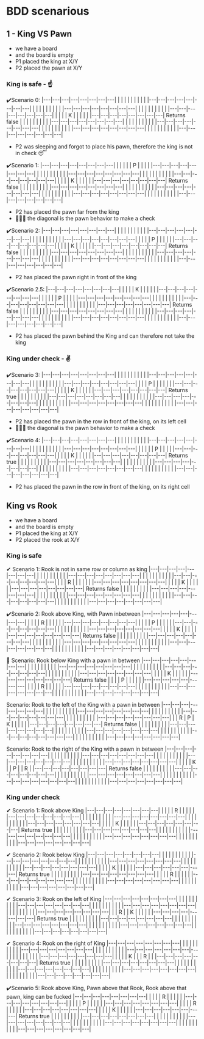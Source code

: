 # BDD scenarious

## 1 - King VS Pawn
- we have a board
- and the board is empty
- P1 placed the king at X/Y
- P2 placed the pawn at X/Y

### King is safe - ☝️

✔️Scenario 0:
|---|---|---|---|---|---|---|---|
|   |   |   |   |   |   |   |   |
|---|---|---|---|---|---|---|---|
|   |   |   |   |   |   |   |   |
|---|---|---|---|---|---|---|---|
|   |   |   |   |   |   |   |   |
|---|---|---|---|---|---|---|---|
|   |   |   | K |   |   |   |   |
|---|---|---|---|---|---|---|---|  Returns false
|   |   |   |   |   |   |   |   |
|---|---|---|---|---|---|---|---|
|   |   |   |   |   |   |   |   |
|---|---|---|---|---|---|---|---|
|   |   |   |   |   |   |   |   |
|---|---|---|---|---|---|---|---|
|   |   |   |   |   |   |   |   |
|---|---|---|---|---|---|---|---|

- P2 was sleeping and forgot to place his pawn, therefore the king is not in check 😴

✔️Scenario 1:
|---|---|---|---|---|---|---|---|
|   |   |   |   | P |   |   |   |
|---|---|---|---|---|---|---|---|
|   |   |   |   |   |   |   |   |
|---|---|---|---|---|---|---|---|
|   |   |   |   |   |   |   |   |
|---|---|---|---|---|---|---|---|
|   |   |   | K |   |   |   |   |
|---|---|---|---|---|---|---|---|  Returns false
|   |   |   |   |   |   |   |   |
|---|---|---|---|---|---|---|---|
|   |   |   |   |   |   |   |   |
|---|---|---|---|---|---|---|---|
|   |   |   |   |   |   |   |   |
|---|---|---|---|---|---|---|---|
|   |   |   |   |   |   |   |   |
|---|---|---|---|---|---|---|---|
- P2 has placed the pawn far from the king
- 💁🏻‍♂️ the diagonal is the pawn behavior to make a check

✔️Scenario 2:
|---|---|---|---|---|---|---|---|
|   |   |   |   |   |   |   |   |
|---|---|---|---|---|---|---|---|
|   |   |   |   |   |   |   |   |
|---|---|---|---|---|---|---|---|
|   |   |   | P |   |   |   |   |
|---|---|---|---|---|---|---|---|
|   |   |   | K |   |   |   |   |
|---|---|---|---|---|---|---|---|  Returns false
|   |   |   |   |   |   |   |   |
|---|---|---|---|---|---|---|---|
|   |   |   |   |   |   |   |   |
|---|---|---|---|---|---|---|---|
|   |   |   |   |   |   |   |   |
|---|---|---|---|---|---|---|---|
|   |   |   |   |   |   |   |   |
|---|---|---|---|---|---|---|---|
- P2 has placed the pawn right in front of the king

✔️Scenario 2.5:
|---|---|---|---|---|---|---|---|
|   |   |   | K |   |   |   |   |
|---|---|---|---|---|---|---|---|
|   |   |   |   | P |   |   |   |
|---|---|---|---|---|---|---|---|
|   |   |   |   |   |   |   |   |
|---|---|---|---|---|---|---|---|
|   |   |   |   |   |   |   |   |
|---|---|---|---|---|---|---|---|  Returns false
|   |   |   |   |   |   |   |   |
|---|---|---|---|---|---|---|---|
|   |   |   |   |   |   |   |   |
|---|---|---|---|---|---|---|---|
|   |   |   |   |   |   |   |   |
|---|---|---|---|---|---|---|---|
|   |   |   |   |   |   |   |   |
|---|---|---|---|---|---|---|---|

- P2 has placed the pawn behind the King and can therefore not take the king

### King under check - ✌️

✔️Scenario 3:
|---|---|---|---|---|---|---|---|
|   |   |   |   |   |   |   |   |
|---|---|---|---|---|---|---|---|
|   |   |   |   |   |   |   |   |
|---|---|---|---|---|---|---|---|
|   |   | P |   |   |   |   |   |
|---|---|---|---|---|---|---|---|
|   |   |   | K |   |   |   |   |
|---|---|---|---|---|---|---|---|  Returns true
|   |   |   |   |   |   |   |   |
|---|---|---|---|---|---|---|---|
|   |   |   |   |   |   |   |   |
|---|---|---|---|---|---|---|---|
|   |   |   |   |   |   |   |   |
|---|---|---|---|---|---|---|---|
|   |   |   |   |   |   |   |   |
|---|---|---|---|---|---|---|---|

- P2 has placed the pawn in the row in front of the king, on its left cell
- 💁🏻‍♂️ the diagonal is the pawn behavior to make a check

✔️Scenario 4:
|---|---|---|---|---|---|---|---|
|   |   |   |   |   |   |   |   |
|---|---|---|---|---|---|---|---|
|   |   |   |   |   |   |   |   |
|---|---|---|---|---|---|---|---|
|   |   |   |   | P |   |   |   |
|---|---|---|---|---|---|---|---|
|   |   |   | K |   |   |   |   |
|---|---|---|---|---|---|---|---|  Returns true
|   |   |   |   |   |   |   |   |
|---|---|---|---|---|---|---|---|
|   |   |   |   |   |   |   |   |
|---|---|---|---|---|---|---|---|
|   |   |   |   |   |   |   |   |
|---|---|---|---|---|---|---|---|
|   |   |   |   |   |   |   |   |
|---|---|---|---|---|---|---|---|

- P2 has placed the pawn in the row in front of the king, on its right cell

## King vs Rook
- we have a board
- and the board is empty
- P1 placed the king at X/Y
- P2 placed the rook at X/Y

### King is safe

✔ Scenario 1: Rook is not in same row or column as king
|---|---|---|---|---|---|---|---|
|   |   |   |   |   |   |   |   |
|---|---|---|---|---|---|---|---|
|   |   |   |   |   |   |   |   |
|---|---|---|---|---|---|---|---|
|   |   | R |   |   |   |   |   |
|---|---|---|---|---|---|---|---|
|   |   |   | K |   |   |   |   |
|---|---|---|---|---|---|---|---|  Returns false
|   |   |   |   |   |   |   |   |
|---|---|---|---|---|---|---|---|
|   |   |   |   |   |   |   |   |
|---|---|---|---|---|---|---|---|
|   |   |   |   |   |   |   |   |
|---|---|---|---|---|---|---|---|
|   |   |   |   |   |   |   |   |
|---|---|---|---|---|---|---|---|

✔️Scenario 2: Rook above King, with Pawn inbetween
|---|---|---|---|---|---|---|---|
|   |   |   | R |   |   |   |   |
|---|---|---|---|---|---|---|---|
|   |   |   | P |   |   |   |   |
|---|---|---|---|---|---|---|---|
|   |   |   |   |   |   |   |   |
|---|---|---|---|---|---|---|---|
|   |   |   | K |   |   |   |   |
|---|---|---|---|---|---|---|---|  Returns false
|   |   |   |   |   |   |   |   |
|---|---|---|---|---|---|---|---|
|   |   |   |   |   |   |   |   |
|---|---|---|---|---|---|---|---|
|   |   |   |   |   |   |   |   |
|---|---|---|---|---|---|---|---|
|   |   |   |   |   |   |   |   |
|---|---|---|---|---|---|---|---|

🎈 Scenario: Rook below King with a pawn in between
|---|---|---|---|---|---|---|---|
|   |   |   |   |   |   |   |   |
|---|---|---|---|---|---|---|---|
|   |   |   |   |   |   |   |   |
|---|---|---|---|---|---|---|---|
|   |   |   |   |   |   |   |   |
|---|---|---|---|---|---|---|---|
|   |   |   | K |   |   |   |   |
|---|---|---|---|---|---|---|---|  Returns false
|   |   |   | P |   |   |   |   |
|---|---|---|---|---|---|---|---|
|   |   |   | R |   |   |   |   |
|---|---|---|---|---|---|---|---|
|   |   |   |   |   |   |   |   |
|---|---|---|---|---|---|---|---|
|   |   |   |   |   |   |   |   |
|---|---|---|---|---|---|---|---|

 Scenario: Rook to the left of the King with a pawn in between
|---|---|---|---|---|---|---|---|
|   |   |   |   |   |   |   |   |
|---|---|---|---|---|---|---|---|
|   |   |   |   |   |   |   |   |
|---|---|---|---|---|---|---|---|
|   |   |   |   |   |   |   |   |
|---|---|---|---|---|---|---|---|
|   | R | P | K |   |   |   |   |
|---|---|---|---|---|---|---|---|  Returns false
|   |   |   |   |   |   |   |   |
|---|---|---|---|---|---|---|---|
|   |   |   |   |   |   |   |   |
|---|---|---|---|---|---|---|---|
|   |   |   |   |   |   |   |   |
|---|---|---|---|---|---|---|---|
|   |   |   |   |   |   |   |   |
|---|---|---|---|---|---|---|---|

Scenario: Rook to the right of the King with a pawn in between
|---|---|---|---|---|---|---|---|
|   |   |   |   |   |   |   |   |
|---|---|---|---|---|---|---|---|
|   |   |   |   |   |   |   |   |
|---|---|---|---|---|---|---|---|
|   |   |   |   |   |   |   |   |
|---|---|---|---|---|---|---|---|
|   |   |   | K |   | P |   | R |
|---|---|---|---|---|---|---|---|  Returns false
|   |   |   |   |   |   |   |   |
|---|---|---|---|---|---|---|---|
|   |   |   |   |   |   |   |   |
|---|---|---|---|---|---|---|---|
|   |   |   |   |   |   |   |   |
|---|---|---|---|---|---|---|---|
|   |   |   |   |   |   |   |   |
|---|---|---|---|---|---|---|---|

### King under  check
✔ Scenario 1: Rook above King
|---|---|---|---|---|---|---|---|
|   |   |   | R |   |   |   |   |
|---|---|---|---|---|---|---|---|
|   |   |   |   |   |   |   |   |
|---|---|---|---|---|---|---|---|
|   |   |   |   |   |   |   |   |
|---|---|---|---|---|---|---|---|
|   |   |   | K |   |   |   |   |
|---|---|---|---|---|---|---|---|  Returns true
|   |   |   |   |   |   |   |   |
|---|---|---|---|---|---|---|---|
|   |   |   |   |   |   |   |   |
|---|---|---|---|---|---|---|---|
|   |   |   |   |   |   |   |   |
|---|---|---|---|---|---|---|---|
|   |   |   |   |   |   |   |   |
|---|---|---|---|---|---|---|---|

✔ Scenario 2: Rook below King
|---|---|---|---|---|---|---|---|
|   |   |   |   |   |   |   |   |
|---|---|---|---|---|---|---|---|
|   |   |   |   |   |   |   |   |
|---|---|---|---|---|---|---|---|
|   |   |   |   |   |   |   |   |
|---|---|---|---|---|---|---|---|
|   |   |   | K |   |   |   |   |
|---|---|---|---|---|---|---|---|  Returns true
|   |   |   |   |   |   |   |   |
|---|---|---|---|---|---|---|---|
|   |   |   | R |   |   |   |   |
|---|---|---|---|---|---|---|---|
|   |   |   |   |   |   |   |   |
|---|---|---|---|---|---|---|---|
|   |   |   |   |   |   |   |   |
|---|---|---|---|---|---|---|---|

✔ Scenario 3: Rook on the left of King
|---|---|---|---|---|---|---|---|
|   |   |   |   |   |   |   |   |
|---|---|---|---|---|---|---|---|
|   |   |   |   |   |   |   |   |
|---|---|---|---|---|---|---|---|
|   |   |   |   |   |   |   |   |
|---|---|---|---|---|---|---|---|
|   | R |   | K |   |   |   |   |
|---|---|---|---|---|---|---|---|  Returns true
|   |   |   |   |   |   |   |   |
|---|---|---|---|---|---|---|---|
|   |   |   |   |   |   |   |   |
|---|---|---|---|---|---|---|---|
|   |   |   |   |   |   |   |   |
|---|---|---|---|---|---|---|---|
|   |   |   |   |   |   |   |   |
|---|---|---|---|---|---|---|---|

✔ Scenario 4: Rook on the right of King
|---|---|---|---|---|---|---|---|
|   |   |   |   |   |   |   |   |
|---|---|---|---|---|---|---|---|
|   |   |   |   |   |   |   |   |
|---|---|---|---|---|---|---|---|
|   |   |   |   |   |   |   |   |
|---|---|---|---|---|---|---|---|
|   |   |   | K |   |   | R |   |
|---|---|---|---|---|---|---|---|  Returns true
|   |   |   |   |   |   |   |   |
|---|---|---|---|---|---|---|---|
|   |   |   |   |   |   |   |   |
|---|---|---|---|---|---|---|---|
|   |   |   |   |   |   |   |   |
|---|---|---|---|---|---|---|---|
|   |   |   |   |   |   |   |   |
|---|---|---|---|---|---|---|---|

✔️Scenario 5: Rook above King, Pawn above that Rook, Rook above that pawn, king can be fucked
|---|---|---|---|---|---|---|---|
|   |   |   | R |   |   |   |   |
|---|---|---|---|---|---|---|---|
|   |   |   | P |   |   |   |   |
|---|---|---|---|---|---|---|---|
|   |   |   | R |   |   |   |   |
|---|---|---|---|---|---|---|---|
|   |   |   | K |   |   |   |   |
|---|---|---|---|---|---|---|---|  Returns true
|   |   |   |   |   |   |   |   |
|---|---|---|---|---|---|---|---|
|   |   |   |   |   |   |   |   |
|---|---|---|---|---|---|---|---|
|   |   |   |   |   |   |   |   |
|---|---|---|---|---|---|---|---|
|   |   |   |   |   |   |   |   |
|---|---|---|---|---|---|---|---|

